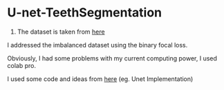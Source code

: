 # U-net-TeethSegmentation

1. The dataset is taken from [here](https://www.kaggle.com/datasets/humansintheloop/teeth-segmentation-on-dental-x-ray-images)

I addressed the imbalanced dataset using the binary focal loss.

Obviously, I had some problems with my current computing power, I used colab pro.


I used some code and ideas from [here](https://www.youtube.com/@DigitalSreeni) (eg. Unet Implementation)
